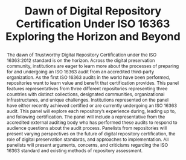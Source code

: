 ---
abstract: The dawn of Trustworthy Digital Repository Certification under the ISO 16363:2012
  standard is on the horizon. Across the digital preservation community, institutions
  are eager to learn more about the processes of preparing for and undergoing an ISO
  16363 audit from an accredited third-party organization. As the first ISO 16363
  audits in the world have been performed, repositories want to learn value and benefit
  that certification provides. This panel features representatives from three different
  repositories representing three countries with distinct collections, designated
  communities, organizational infrastructures, and unique challenges. Institutions
  represented on the panel have either recently achieved certified or are currently
  undergoing an ISO 16363 audit. This panel will explore each repository’s experience
  during, leading up to, and following certification. The panel will include a representative
  from the accredited external auditing body who has performed these audits to respond
  to audience questions about the audit process. Panelists from repositories will
  present varying perspectives on the future of digital repository certification,
  the role of digital preservation standards, and approaches to implementation. All
  panelists will present arguments, concerns, and criticisms regarding the ISO 16363
  standard and existing methods of repository assessment.
creators:
- Maureen Pennock
- Irfan Zuberi
- Jessica Tieman
- Jamie Shiers
- Lisa LaPlant
- David Giaretta
date: null
document_url: https://services.phaidra.univie.ac.at/api/object/o:1079684/download
grand_parent: iPRES
institutions: []
keywords: []
landing_page_url: https://phaidra.univie.ac.at/o:1079684
language: eng
layout: publication
license: CC BY 4.0 International
notes_url: null
parent: iPRES 2019
publication_type: paper
size: 152532
slides_url: null
source_name: iPRES
stream_url: null
title: 'Dawn of Digital Repository Certification Under ISO 16363 Exploring the Horizon
  and Beyond '
year: 2019
---